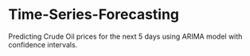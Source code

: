 # Time-Series-Forecasting
Predicting Crude Oil prices for the next 5 days using ARIMA model with confidence intervals.
